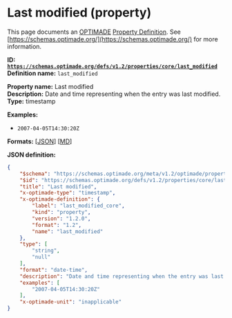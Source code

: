# Last modified (property)

This page documents an [OPTIMADE](https://www.optimade.org/) [Property Definition](https://schemas.optimade.org/#definitions). See [https://schemas.optimade.org/](https://schemas.optimade.org/) for more information.

**ID: [`https://schemas.optimade.org/defs/v1.2/properties/core/last_modified`](https://schemas.optimade.org/defs/v1.2/properties/core/last_modified.md)**  
**Definition name:** `last_modified`

**Property name:** Last modified  
**Description:** Date and time representing when the entry was last modified.  
**Type:** timestamp  



**Examples:**

- `2007-04-05T14:30:20Z`

**Formats:** [[JSON](last_modified.json)] [[MD](last_modified.md)]

**JSON definition:**

``` json
{
    "$schema": "https://schemas.optimade.org/meta/v1.2/optimade/property_definition.md",
    "$id": "https://schemas.optimade.org/defs/v1.2/properties/core/last_modified",
    "title": "Last modified",
    "x-optimade-type": "timestamp",
    "x-optimade-definition": {
        "label": "last_modified_core",
        "kind": "property",
        "version": "1.2.0",
        "format": "1.2",
        "name": "last_modified"
    },
    "type": [
        "string",
        "null"
    ],
    "format": "date-time",
    "description": "Date and time representing when the entry was last modified.",
    "examples": [
        "2007-04-05T14:30:20Z"
    ],
    "x-optimade-unit": "inapplicable"
}
```